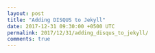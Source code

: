 ```yaml
---
layout: post
title: "Adding DISQUS to Jekyll"
date: 2017-12-31 09:30:00 +0500 UTC
permalink: 2017/12/31/adding_disqus_to_jekyll/
comments: true
---
```


